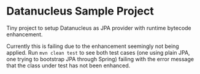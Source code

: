 # Datanucleus Sample Project

Tiny project to setup Datanucleus as JPA provider with runtime bytecode enhancement.

Currently this is failing due to the enhancement seemingly not being applied. Run `mvn clean test` to see both test cases (one using plain JPA, one trying to bootstrap JPA through Spring) failing with the error message that the class under test has not been enhanced.